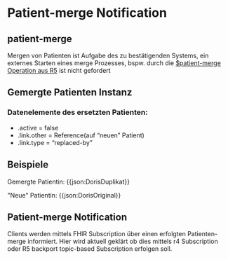 # Patient-merge Notification

## patient-merge
Mergen von Patienten ist Aufgabe des zu bestätigenden Systems, ein externes Starten eines merge Prozesses, bspw. durch die [$patient-merge Operation aus R5](https://hl7.org/fhir/R5/patient-operation-merge.html) ist nicht gefordert 

## Gemergte Patienten Instanz

### Datenelemente des ersetzten Patienten:
- .active = false
- .link.other = Reference(auf “neuen” Patient)
- .link.type = “replaced-by”

## Beispiele

Gemergte Patientin:
{{json:DorisDuplikat}}

"Neue" Patientin:
{{json:DorisOriginal}}

## Patient-merge Notification
Clients werden mittels FHIR Subscription über einen erfolgten Patienten-merge informiert. Hier wird aktuell geklärt ob dies mittels r4 Subscription oder R5 backport topic-based Subscription erfolgen soll.

